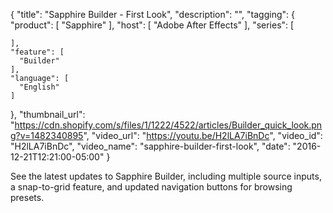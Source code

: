 {
  "title": "Sapphire Builder - First Look",
  "description": "",
  "tagging": {
    "product": [
      "Sapphire"
    ],
    "host": [
      "Adobe After Effects"
    ],
    "series": [

    ],
    "feature": [
      "Builder"
    ],
    "language": [
      "English"
    ]
  },
  "thumbnail_url": "https://cdn.shopify.com/s/files/1/1222/4522/articles/Builder_quick_look.png?v=1482340895",
  "video_url": "https://youtu.be/H2lLA7iBnDc",
  "video_id": "H2lLA7iBnDc",
  "video_name": "sapphire-builder-first-look",
  "date": "2016-12-21T12:21:00-05:00"
}

See the latest updates to Sapphire Builder, including multiple source inputs,
a snap-to-grid feature, and updated navigation buttons for browsing presets.
